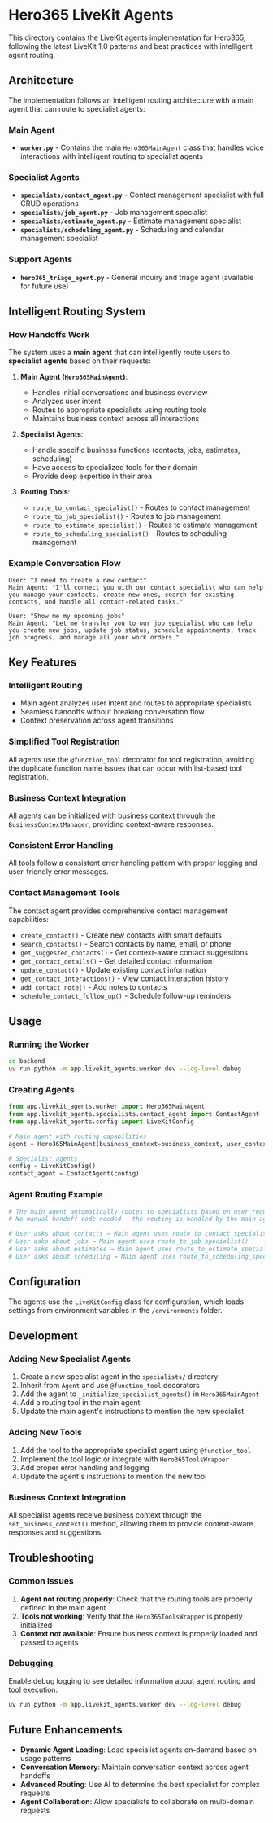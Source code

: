 # Hero365 LiveKit Agents

This directory contains the LiveKit agents implementation for Hero365, following the latest LiveKit 1.0 patterns and best practices with intelligent agent routing.

## Architecture

The implementation follows an intelligent routing architecture with a main agent that can route to specialist agents:

### Main Agent
- **`worker.py`** - Contains the main `Hero365MainAgent` class that handles voice interactions with intelligent routing to specialist agents

### Specialist Agents
- **`specialists/contact_agent.py`** - Contact management specialist with full CRUD operations
- **`specialists/job_agent.py`** - Job management specialist  
- **`specialists/estimate_agent.py`** - Estimate management specialist
- **`specialists/scheduling_agent.py`** - Scheduling and calendar management specialist

### Support Agents
- **`hero365_triage_agent.py`** - General inquiry and triage agent (available for future use)

## Intelligent Routing System

### How Handoffs Work

The system uses a **main agent** that can intelligently route users to **specialist agents** based on their requests:

1. **Main Agent (`Hero365MainAgent`)**: 
   - Handles initial conversations and business overview
   - Analyzes user intent
   - Routes to appropriate specialists using routing tools
   - Maintains business context across all interactions

2. **Specialist Agents**:
   - Handle specific business functions (contacts, jobs, estimates, scheduling)
   - Have access to specialized tools for their domain
   - Provide deep expertise in their area

3. **Routing Tools**:
   - `route_to_contact_specialist()` - Routes to contact management
   - `route_to_job_specialist()` - Routes to job management
   - `route_to_estimate_specialist()` - Routes to estimate management
   - `route_to_scheduling_specialist()` - Routes to scheduling management

### Example Conversation Flow

```
User: "I need to create a new contact"
Main Agent: "I'll connect you with our contact specialist who can help you manage your contacts, create new ones, search for existing contacts, and handle all contact-related tasks."

User: "Show me my upcoming jobs"
Main Agent: "Let me transfer you to our job specialist who can help you create new jobs, update job status, schedule appointments, track job progress, and manage all your work orders."
```

## Key Features

### Intelligent Routing
- Main agent analyzes user intent and routes to appropriate specialists
- Seamless handoffs without breaking conversation flow
- Context preservation across agent transitions

### Simplified Tool Registration
All agents use the `@function_tool` decorator for tool registration, avoiding the duplicate function name issues that can occur with list-based tool registration.

### Business Context Integration
All agents can be initialized with business context through the `BusinessContextManager`, providing context-aware responses.

### Consistent Error Handling
All tools follow a consistent error handling pattern with proper logging and user-friendly error messages.

### Contact Management Tools
The contact agent provides comprehensive contact management capabilities:
- `create_contact()` - Create new contacts with smart defaults
- `search_contacts()` - Search contacts by name, email, or phone
- `get_suggested_contacts()` - Get context-aware contact suggestions
- `get_contact_details()` - Get detailed contact information
- `update_contact()` - Update existing contact information
- `get_contact_interactions()` - View contact interaction history
- `add_contact_note()` - Add notes to contacts
- `schedule_contact_follow_up()` - Schedule follow-up reminders

## Usage

### Running the Worker
```bash
cd backend
uv run python -m app.livekit_agents.worker dev --log-level debug
```

### Creating Agents
```python
from app.livekit_agents.worker import Hero365MainAgent
from app.livekit_agents.specialists.contact_agent import ContactAgent
from app.livekit_agents.config import LiveKitConfig

# Main agent with routing capabilities
agent = Hero365MainAgent(business_context=business_context, user_context=user_context)

# Specialist agents
config = LiveKitConfig()
contact_agent = ContactAgent(config)
```

### Agent Routing Example
```python
# The main agent automatically routes to specialists based on user requests
# No manual handoff code needed - the routing is handled by the main agent's tools

# User asks about contacts → Main agent uses route_to_contact_specialist()
# User asks about jobs → Main agent uses route_to_job_specialist()
# User asks about estimates → Main agent uses route_to_estimate_specialist()
# User asks about scheduling → Main agent uses route_to_scheduling_specialist()
```

## Configuration

The agents use the `LiveKitConfig` class for configuration, which loads settings from environment variables in the `/environments` folder.

## Development

### Adding New Specialist Agents

1. Create a new specialist agent in the `specialists/` directory
2. Inherit from `Agent` and use `@function_tool` decorators
3. Add the agent to `_initialize_specialist_agents()` in `Hero365MainAgent`
4. Add a routing tool in the main agent
5. Update the main agent's instructions to mention the new specialist

### Adding New Tools

1. Add the tool to the appropriate specialist agent using `@function_tool`
2. Implement the tool logic or integrate with `Hero365ToolsWrapper`
3. Add proper error handling and logging
4. Update the agent's instructions to mention the new tool

### Business Context Integration

All specialist agents receive business context through the `set_business_context()` method, allowing them to provide context-aware responses and suggestions.

## Troubleshooting

### Common Issues

1. **Agent not routing properly**: Check that the routing tools are properly defined in the main agent
2. **Tools not working**: Verify that the `Hero365ToolsWrapper` is properly initialized
3. **Context not available**: Ensure business context is properly loaded and passed to agents

### Debugging

Enable debug logging to see detailed information about agent routing and tool execution:

```bash
uv run python -m app.livekit_agents.worker dev --log-level debug
```

## Future Enhancements

- **Dynamic Agent Loading**: Load specialist agents on-demand based on usage patterns
- **Conversation Memory**: Maintain conversation context across agent handoffs
- **Advanced Routing**: Use AI to determine the best specialist for complex requests
- **Agent Collaboration**: Allow specialists to collaborate on multi-domain requests 
